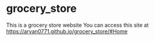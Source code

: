 # grocery_store
This is a grocery store website
You can access this site at https://aryan0771.github.io/grocery_store/#Home
